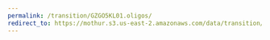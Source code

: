 ```yaml
---
permalink: /transition/GZGO5KL01.oligos/
redirect_to: https://mothur.s3.us-east-2.amazonaws.com/data/transition/GZGO5KL01.oligos
---
```


